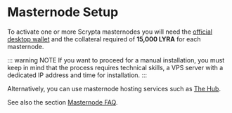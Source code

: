 # Masternode Setup

To activate one or more Scrypta masternodes you will need the [official desktop wallet](../wallet/fullnode.md) and the collateral required of **15,000 LYRA** for each masternode.

::: warning NOTE
If you want to proceed for a manual installation, you must keep in mind that the process requires technical skills, a VPS server with a dedicated IP address and time for installation.
:::

Alternatively, you can use masternode hosting services such as [The Hub](../masternode-setup/hosting.service.md).

See also the section
[Masternode FAQ](../masternode-setup/masternode-faq.md).